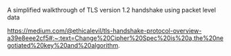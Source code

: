 A simplified walkthrough of TLS version 1.2 handshake using packet level data

https://medium.com/@ethicalevil/tls-handshake-protocol-overview-a39e8eee2cf5#:~:text=Change%20Cipher%20Spec%20is%20a,the%20negotiated%20key%20and%20algorithm.
